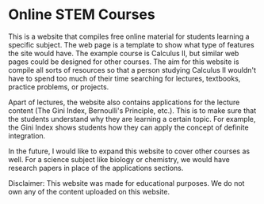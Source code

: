 # Online STEM Courses

This is a  website that compiles free online material for students learning a specific subject. The web page is a template to show what type of features the site would have. The example course is Calculus II, but similar web pages could be designed for other courses. The aim for this website is compile all sorts of resources so that a person studying Calculus II wouldn't have to spend too much of their time searching for lectures, textbooks, practice problems, or projects. 

Apart of lectures, the website also contains applications for the lecture content (The Gini Index, Bernoulli's Principle, etc.). This is to make sure that the students understand why they are learning a certain topic. For example, the Gini Index shows students how they can apply the concept of definite integration. 

In the future, I would like to expand this website to cover other courses as well. For a science subject like biology or chemistry, we would have research papers in place of the applications sections.

Disclaimer: This website was made for educational purposes. We do not own any of the content uploaded on this website.
